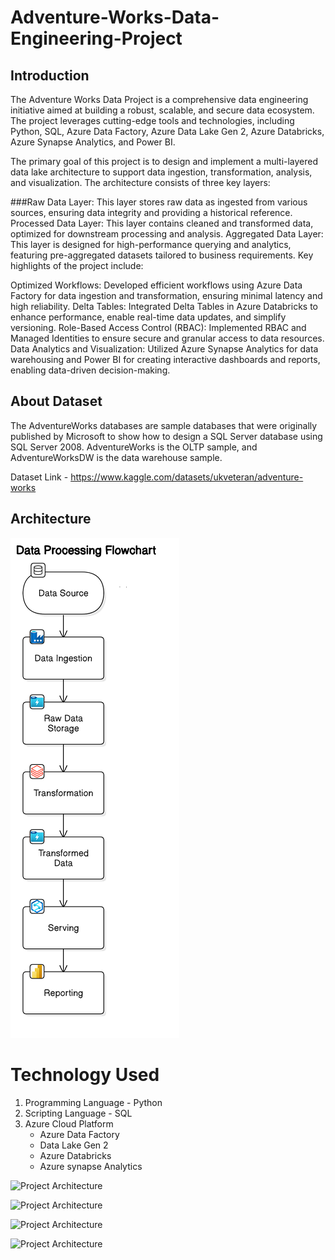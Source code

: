 # Adventure-Works-Data-Engineering-Project

## Introduction
The Adventure Works Data Project is a comprehensive data engineering initiative aimed at building a robust, scalable, and secure data ecosystem. The project leverages cutting-edge tools and technologies, including Python, SQL, Azure Data Factory, Azure Data Lake Gen 2, Azure Databricks, Azure Synapse Analytics, and Power BI.

The primary goal of this project is to design and implement a multi-layered data lake architecture to support data ingestion, transformation, analysis, and visualization. The architecture consists of three key layers:

###Raw Data Layer: This layer stores raw data as ingested from various sources, ensuring data integrity and providing a historical reference.
Processed Data Layer: This layer contains cleaned and transformed data, optimized for downstream processing and analysis.
Aggregated Data Layer: This layer is designed for high-performance querying and analytics, featuring pre-aggregated datasets tailored to business requirements.
Key highlights of the project include:

Optimized Workflows: Developed efficient workflows using Azure Data Factory for data ingestion and transformation, ensuring minimal latency and high reliability.
Delta Tables: Integrated Delta Tables in Azure Databricks to enhance performance, enable real-time data updates, and simplify versioning.
Role-Based Access Control (RBAC): Implemented RBAC and Managed Identities to ensure secure and granular access to data resources.
Data Analytics and Visualization: Utilized Azure Synapse Analytics for data warehousing and Power BI for creating interactive dashboards and reports, enabling data-driven decision-making.

## About Dataset

The AdventureWorks databases are sample databases that were originally published by Microsoft to show how to design a SQL Server database using SQL Server 2008. AdventureWorks is the OLTP sample, and AdventureWorksDW is the data warehouse sample.

Dataset Link - https://www.kaggle.com/datasets/ukveteran/adventure-works

## Architecture
![Project Architecture](Architecture.png)

# Technology Used
1. Programming Language - Python
2. Scripting Language - SQL
3. Azure Cloud Platform
    - Azure Data Factory
    - Data Lake Gen 2
    - Azure Databricks
    - Azure synapse Analytics

![Project Architecture](transformed_data.png)

![Project Architecture](data_factory.png)

![Project Architecture](databricks.png)

![Project Architecture](azure_synapse.png)
